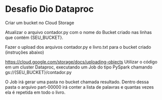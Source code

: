 # Desafio Dio Dataproc

Criar um bucket no Cloud Storage

Atualizar o arquivo contador.py com o nome do Bucket criado nas linhas que contém {SEU_BUCKET}.

Fazer o upload dos arquivos contador.py e livro.txt para o bucket criado (instruções abaixo)

https://cloud.google.com/storage/docs/uploading-objects
Utilizar o código em um cluster Dataproc, executando um Job do tipo PySpark chamando gs://{SEU_BUCKET}/contador.py

O Job irá gerar uma pasta no bucket chamada resultado. Dentro dessa pasta o arquivo part-00000 irá conter a lista de palavras e quantas vezes ela é repetida em todo o livro.

